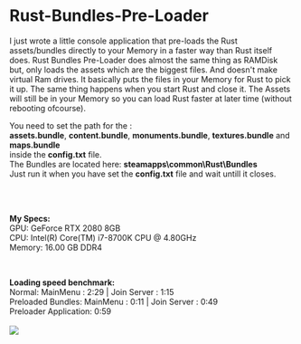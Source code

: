 # Rust-Bundles-Pre-Loader
I just wrote a little console application that pre-loads the Rust assets/bundles
directly to your Memory in a faster way than Rust itself does.
Rust Bundles Pre-Loader does almost the same thing as RAMDisk but, only loads the assets which are the biggest files.
And doesn't make virtual Ram drives. It basically puts the files in your Memory for Rust to pick it up.
The same thing happens when you start Rust and close it.
The Assets will still be in your Memory so you can load Rust faster at later time (without rebooting ofcourse).

You need to set the path for the :<br>
<B>assets.bundle</B>, <B>content.bundle</B>, <B>monuments.bundle</B>, <B>textures.bundle</B> and <B>maps.bundle</B><br>
inside the <B>config.txt</B> file.<br>
The Bundles are located here: <B>steamapps\common\Rust\Bundles</B><br>
Just run it when you have set the <B>config.txt</B> file and wait untill it closes.

<br>
<br>

<b>My Specs:</b><br>
GPU: GeForce RTX 2080 8GB<br>
CPU: Intel(R) Core(TM) i7-8700K CPU @ 4.80GHz<br>
Memory: 16.00 GB DDR4<br>

<br>

<b>Loading speed benchmark:</b><br>
Normal: MainMenu : 2:29 | Join Server : 1:15<br>
Preloaded Bundles: MainMenu : 0:11 | Join Server : 0:49<br>
Preloader Application: 0:59<br>
<br>
<img align="left" src="https://chrisandriessen.nl/web/img/RustBPL.png">
